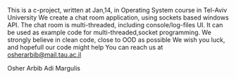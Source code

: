 This is a c-project, written at Jan,14, in Operating System course in Tel-Aviv University
We create a chat room application, using sockets based windows API.
The chat room is multi-threaded, including console/log-files UI. It can be used as example code for multi-threaded,socket programming. We strongly believe in clean code, close to OOD as possible
 We wish you luck, and hopefull our code might help
You can reach us at osherarbib@mail.tau.ac.il

Osher Arbib
Adi Margulis

